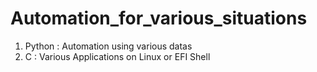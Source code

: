 # Automation_for_various_situations
1. Python : Automation using various datas
2. C : Various Applications on Linux or EFI Shell
